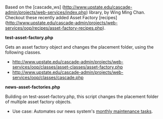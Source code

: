 Based on the [cascade_ws] (http://www.upstate.edu/cascade-admin/projects/web-services/index.php) library, by Wing Ming Chan. Checkout these recently added Asset Factory [recipes] (http://www.upstate.edu/cascade-admin/projects/web-services/oop/recipes/asset-factory-recipes.php).

**test-asset-factory.php**

Gets an asset factory object and changes the placement folder, using the following classes.

  * http://www.upstate.edu/cascade-admin/projects/web-services/oop/classes/asset-classes/asset-factory.php
  * http://www.upstate.edu/cascade-admin/projects/web-services/oop/classes/cascade.php

**news-asset-factories.php**

Building on test-asset-factory.php, this script changes the placement folder of multiple asset factory objects.
  * Use case: Automates our news system's [monthly maintenance tasks](https://github.com/espanae/Cascade-News/wiki/Maintenance).